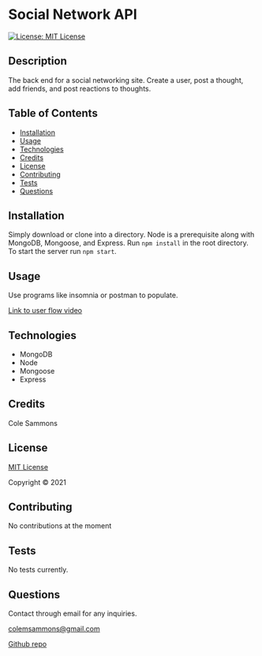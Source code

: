 # Social Network API

  [![License: MIT License](https://img.shields.io/badge/license-MIT-green)](https://opensource.org/licenses/MIT)

  ## Description 

  The back end for a social networking site. Create a user, post a thought, add friends, and post reactions to thoughts.
  
  ## Table of Contents

  * [Installation](#installation)
  * [Usage](#usage)
  * [Technologies](#technologies)
  * [Credits](#credits)
  * [License](#license)
  * [Contributing](#contributing)
  * [Tests](#tests)
  * [Questions](#questions)
   
  ## Installation
  
  Simply download or clone into a directory. Node is a prerequisite along with MongoDB, Mongoose, and Express. Run `npm install` in the root directory. To start the server run `npm start`.
  
  ## Usage

  Use programs like insomnia or postman to populate.
  
  [Link to user flow video](https://drive.google.com/file/d/1NdXphHwUI2T-HKkn-bitiOD8J06kNk2Q/view)
  

  ## Technologies
  
  * MongoDB
  * Node
  * Mongoose
  * Express

  ## Credits

  Cole Sammons

  
  ## License
  [MIT License](https://opensource.org/licenses/MIT)

  Copyright &copy; 2021
  

  ## Contributing

  No contributions at the moment

  ## Tests

  No tests currently.

  ## Questions

  Contact through email for any inquiries.

  colemsammons@gmail.com

  [Github repo](https://github.com/ColeSammons/social-network-api)

